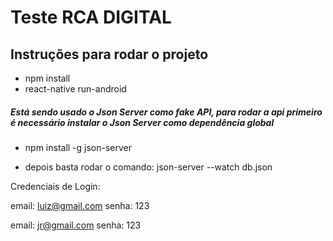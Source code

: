 # Teste RCA DIGITAL

## Instruções para rodar o projeto

- npm install
- react-native run-android

##### Está sendo usado o Json Server como fake API, para rodar a api primeiro é necessário instalar o Json Server como dependência global

- npm install -g json-server

- depois basta rodar o comando: json-server --watch db.json

Credenciais de Login:

  email: luiz@gmail.com
  senha: 123

  email: jr@gmail.com
  senha: 123






